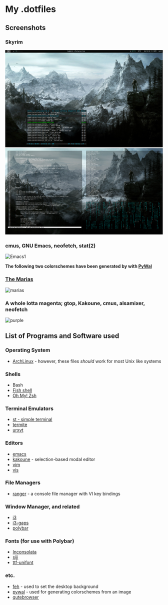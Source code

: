 # My .dotfiles
## Screenshots

### Skyrim
![Skyrim1](assets/skyrim-cmus.png)
![Skyrim2](assets/skyrim-matrix.png)
### cmus, GNU Emacs, neofetch, stat(2)
![Emacs1](assets/emacs.png)

**The following two colorschemes have been generated by with [PyWal](https://github.com/dylanaraps/pywal)**
### [The Marias](https://www.themarias.us/)
![marias](assets/marias.png)
### A whole lotta magenta; gtop, Kakoune, cmus, alsamixer, neofetch
![purple](assets/rice-purple2.png)

## List of Programs and Software used
### Operating System
* [ArchLinux](https://www.archlinux.org) - however, these files _should_ work for most Unix like systems
### Shells
* Bash
* [Fish shell](https://fishshell.com/)
* [Oh My! Zsh](http://ohmyz.sh/)
### Terminal Emulators
* [st - simple terminal](https://st.suckless.org/)
* [termite](https://github.com/thestinger/termite)
* [urxvt](https://wiki.archlinux.org/index.php/rxvt-unicode)
### Editors
* [emacs](https://www.gnu.org/software/emacs/)
* [kakoune](http://kakoune.org/) - selection-based modal editor
* [vim](https://www.vim.org/)
* [vis](https://github.com/martanne/vis)
### File Managers
* [ranger](https://ranger.github.io/) - a console file manager with VI key bindings
### Window Manager, and related
* [i3](https://i3wm.org/)
* [i3-gaps](https://github.com/Airblader/i3)
* [polybar](https://github.com/jaagr/polybar)
### Fonts (for use with Polybar)
* [Inconsolata](https://www.archlinux.org/packages/community/any/ttf-inconsolata/)
* [siji](https://aur.archlinux.org/packages/siji-git/)
* [ttf-unifont](https://aur.archlinux.org/packages/ttf-unifont/)
### etc.
* [feh](https://feh.finalrewind.org/) - used to set the desktop background
* [pywal](https://github.com/dylanaraps/pywal) - used for generating colorschemes from an image
* [qutebrowser](https://www.qutebrowser.org/)
